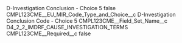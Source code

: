 <?xml version="1.0" encoding="UTF-8"?>
<CustomMetadata xmlns="http://soap.sforce.com/2006/04/metadata" xmlns:xsi="http://www.w3.org/2001/XMLSchema-instance" xmlns:xsd="http://www.w3.org/2001/XMLSchema">
    <label>D-Investigation Conclusion - Choice 5</label>
    <protected>false</protected>
    <values>
        <field>CMPL123CME__EU_MIR_Code_Type_and_Choice__c</field>
        <value xsi:type="xsd:string">D-Investigation Conclusion Code - Choice 5</value>
    </values>
    <values>
        <field>CMPL123CME__Field_Set_Name__c</field>
        <value xsi:type="xsd:string">D4_2_2_IMDRF_CAUSE_INVESTIGATION_TERMS</value>
    </values>
    <values>
        <field>CMPL123CME__Required__c</field>
        <value xsi:type="xsd:boolean">false</value>
    </values>
</CustomMetadata>
